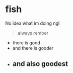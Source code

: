 # fish
No idea what im doing ngl

> always rember
- there is good
 - and there is gooder
  - ## and also goodest

